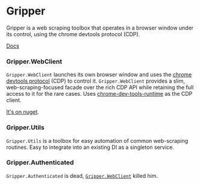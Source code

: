 # Gripper

Gripper is a web scraping toolbox that operates in a browser window under its control,
using the chrome devtools protocol (CDP).

[Docs](https://tomaskrupka.github.io/Gripper/)

### <a name="WebClient"></a> Gripper.WebClient 
`Gripper.WebClient` launches its own browser window and uses the [chrome devtools protocol](https://chromedevtools.github.io/devtools-protocol/) (CDP) to control it.
`Gripper.WebClient` provides a slim, web-scraping-focused facade over the rich CDP API while retaining the full access to it for the rare cases. Uses [chrome-dev-tools-runtime](https://github.com/BaristaLabs/chrome-dev-tools-runtime) as the CDP client.

[It's on nuget](https://www.nuget.org/packages/Gripper.WebClient).


### Gripper.Utils
`Gripper.Utils` is a toolbox for easy automation of common web-scraping routines. Easy to integrate into an existing DI as a singleton service.


### Gripper.Authenticated
`Gripper.Authenticated` is dead, [`Gripper.WebClient`](#WebClient) killed him.
